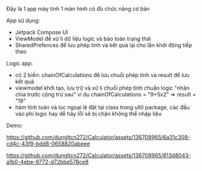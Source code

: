 Đây là 1 app máy tính 1 màn hình có đủ chức năng cơ bản

App sử dụng: 
 - Jetpack Compose UI
 - ViewModel để xử lí dữ liệu logic và bảo toàn trạng thái
 - SharedPrefences để lưu phép tính và kết quả lại cho lần khởi động tiếp theo 

Logic app: 
 - có 2 biến: chainOfCalculations để lưu chuỗi phép tính và result để lưu kết quả
 - viewmodel khởi tạo, lưu trữ và xử lí chuỗi phép tính chuẩn logic "nhân chia trước cộng trừ sau" ví dụ chainOfCalculations = "9+5x2" => result = "19"
 - hàm tính toán và lọc ngoại lệ đặt tại class trong ultil package, các đầu vào phi logic hay dễ hây lỗi sẽ bị chặn không thể nhập liệu

Demo: 

https://github.com/dungltcn272/Calculator/assets/136708965/6a31c308-cd4c-43f9-bdd8-0658820abeee




https://github.com/dungltcn272/Calculator/assets/136708965/813d8043-a1b0-4ebe-9772-d72bbe578ce8



